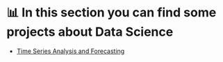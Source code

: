 # 📊 In this section you can find some projects about Data Science
- [Time Series Analysis and Forecasting](https://github.com/zano97/Projects/tree/main/Data%20Science/Time%20Series%20and%20Forecasting)
